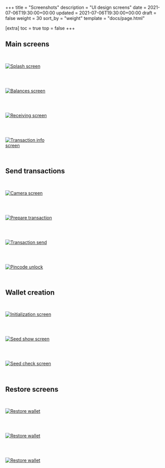 +++
title = "Screenshots"
description = "UI design screens"
date = 2021-07-06T19:30:00+00:00
updated = 2021-07-06T19:30:00+00:00
draft = false
weight = 30
sort_by = "weight"
template = "docs/page.html"

[extra]
toc = true
top = false
+++

<style>
.screenshot {
    max-width: 160px;
    margin-top: 30px;
    margin-bottom: 30px;
}
</style>

## Main screens 

<div class="row">
    <div class="col-lg-4">
        <a href="/screenshots/splash_screen.png" data-lightbox="screenshots">
            <img class="screenshot" src="/screenshots/splash_screen.png" alt="Splash screen" />
        </a>
    </div>
    <div class="col-lg-4">
        <a href="/screenshots/balances_screen.png" data-lightbox="screenshots">
            <img class="screenshot" src="/screenshots/balances_screen.png" alt="Balances screen" />
        </a>
    </div>
    <div class="col-lg-4">
        <a href="/screenshots/receive_screen.png" data-lightbox="screenshots">
            <img class="screenshot" src="/screenshots/receive_screen.png" alt="Receiving screen" />
        </a>
    </div>
    <div class="col-lg-4">
        <a href="/screenshots/txinfo_screen.png" data-lightbox="screenshots">
            <img class="screenshot" src="/screenshots/txinfo_screen.png" alt="Transaction info screen" />
        </a>
    </div>
</div>

## Send transactions

<div class="row">
    <div class="col-lg-4">
        <a href="/screenshots/send_camera.png" data-lightbox="screenshots">
            <img class="screenshot" src="/screenshots/send_camera.png" alt="Camera screen" />
        </a>
    </div>
    <div class="col-lg-4">
        <a href="/screenshots/send_prepare.png" data-lightbox="screenshots">
            <img class="screenshot" src="/screenshots/send_prepare.png" alt="Prepare transaction" />
        </a>
    </div>
    <div class="col-lg-4">
        <a href="/screenshots/send_screen.png" data-lightbox="screenshots">
            <img class="screenshot" src="/screenshots/send_screen.png" alt="Transaction send" />
        </a>
    </div>
    <div class="col-lg-4">
        <a href="/screenshots/pincode_screen.png" data-lightbox="screenshots">
            <img class="screenshot" src="/screenshots/pincode_screen.png" alt="Pincode unlock" />
        </a>
    </div>
</div>

## Wallet creation 

<div class="row">
    <div class="col-lg-4">
        <a href="/screenshots/initialization_screen.png" data-lightbox="screenshots">
            <img class="screenshot" src="/screenshots/initialization_screen.png" alt="Initialization screen" />
        </a>
    </div>
    <div class="col-lg-4">
        <a href="/screenshots/seed_screen.png" data-lightbox="screenshots">
            <img class="screenshot" src="/screenshots/seed_screen.png" alt="Seed show screen" />
        </a>
    </div>
    <div class="col-lg-4">
        <a href="/screenshots/seed_check_screen.png" data-lightbox="screenshots">
            <img class="screenshot" src="/screenshots/seed_check_screen.png" alt="Seed check screen" />
        </a>
    </div>
</div>

## Restore screens

<div class="row">
    <div class="col-lg-4">
        <a href="/screenshots/restore_screen_1.png" data-lightbox="screenshots">
            <img class="screenshot" src="/screenshots/restore_screen_1.png" alt="Restore wallet" />
        </a>
    </div>
    <div class="col-lg-4">
        <a href="/screenshots/restore_screen_2.png" data-lightbox="screenshots">
            <img class="screenshot" src="/screenshots/restore_screen_2.png" alt="Restore wallet" />
        </a>
    </div>
    <div class="col-lg-4">
        <a href="/screenshots/restore_screen.png" data-lightbox="screenshots">
            <img class="screenshot" src="/screenshots/restore_screen.png" alt="Restore wallet" />
        </a>
    </div>
</div>

<script>
window.onload = function(){ initScreenshots(); };
</script>